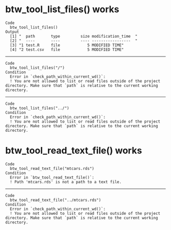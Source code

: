 # btw_tool_list_files() works

    Code
      btw_tool_list_files()
    Output
      [1] "  path       type         size modification_time  "
      [2] "  ----       ----         ---- -----------------  "
      [3] "1 test.R     file            5 MODIFIED TIME"
      [4] "2 test.csv   file            5 MODIFIED TIME"

---

    Code
      btw_tool_list_files("/")
    Condition
      Error in `check_path_within_current_wd()`:
      ! You are not allowed to list or read files outside of the project directory. Make sure that `path` is relative to the current working directory.

---

    Code
      btw_tool_list_files("../")
    Condition
      Error in `check_path_within_current_wd()`:
      ! You are not allowed to list or read files outside of the project directory. Make sure that `path` is relative to the current working directory.

# btw_tool_read_text_file() works

    Code
      btw_tool_read_text_file("mtcars.rds")
    Condition
      Error in `btw_tool_read_text_file()`:
      ! Path 'mtcars.rds' is not a path to a text file.

---

    Code
      btw_tool_read_text_file("../mtcars.rds")
    Condition
      Error in `check_path_within_current_wd()`:
      ! You are not allowed to list or read files outside of the project directory. Make sure that `path` is relative to the current working directory.

